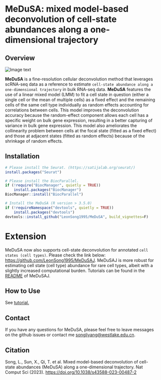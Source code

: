 # MeDuSA: mixed model-based deconvolution of cell-state abundances along a one-dimensional trajectory

## Overview
![Image text](https://github.com/LeonSong1995/MeDuSA/blob/master/docs/Overview2.jpg)

**MeDuSA** is a fine-resolution cellular deconvolution method that leverages scRNA-seq data as a reference to estimate `cell-state abundance along a one-dimensional trajectory` in bulk RNA-seq data. **MeDuSA** features the use of a linear mixed model (LMM) to fit a cell state in question (either a single cell or the mean of multiple cells) as a fixed effect and the remaining cells of the same cell type individually as random effects accounting for correlations between cells. This model improves the deconvolution accuracy because the random-effect component allows each cell has a specific weight on bulk gene expression, resulting in a better capturing of variance in bulk gene expression. This model also ameliorates the collinearity problem between cells at the focal state (fitted as a fixed effect) and those at adjacent states (fitted as random effects) because of the shrinkage of random effects.

## Installation
```R
# Please install the Seurat. (https://satijalab.org/seurat/)
install.packages("Seurat")

# Please install the BiocParallel.
if (!require("BiocManager", quietly = TRUE))
    install.packages("BiocManager")
BiocManager::install("BiocParallel")

# Install the MeDuSA (R version > 3.5.0)
if (!requireNamespace("devtools", quietly = TRUE))
    install.packages("devtools")
devtools::install_github("LeonSong1995/MeDuSA", build_vignettes=F)
```

# Extension
MeDuSA now also supports cell-state deconvolution for annotated `cell states (cell types)`. Please check the link below: 
https://github.com/LeonSong1995/MeDuSAJ. 
MeDuSAJ is more robust for estimating cell state (cell type) abundance for rare cell types, albeit with a slightly increased computational burden. Tutorials can be found in the [README](https://github.com/LeonSong1995/MeDuSAJ) of MeDuSAJ.

## How to Use
See [tutorial.](https://leonsong1995.github.io/MeDuSA/)


## Contact
If you have any questions for MeDuSA, please feel free to leave messages on the github issues or contact me <songliyang@westlake.edu.cn>.   


## Citation
Song, L., Sun, X., Qi, T. et al. Mixed model-based deconvolution of cell-state abundances (MeDuSA) along a one-dimensional trajectory. Nat Comput Sci (2023). https://doi.org/10.1038/s43588-023-00487-2



